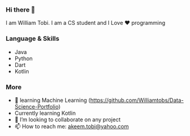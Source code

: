 ### Hi there 👋
I am William Tobi. I am a CS student and I Love ❤️ programming 

### Language & Skills
- Java
- Python
- Dart
- Kotlin

### More
- 🌱 learning Machine Learning (https://github.com/Williamtobs/Data-Science-Portfolio)
- Currently learning Kotlin
- 👯 I’m looking to collaborate on any project
- 📫 How to reach me: akeem.tobi@yahoo.com
